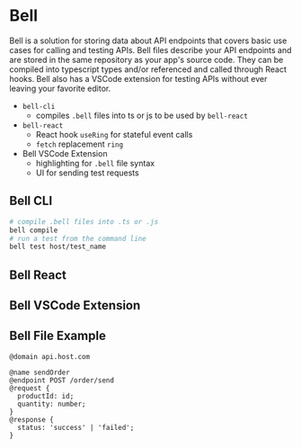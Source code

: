 
# Bell

Bell is a solution for storing data about API endpoints that covers basic use
cases for calling and testing APIs. Bell files describe your API endpoints and
are stored in the same repository as your app's source code. They can be compiled
into typescript types and/or referenced and called through React hooks. Bell also
has a VSCode extension for testing APIs without ever leaving your favorite editor.

- `bell-cli`
  - compiles `.bell` files into ts or js to be used by `bell-react`
- `bell-react`
  - React hook `useRing` for stateful event calls
  - `fetch` replacement `ring`
- Bell VSCode Extension
  - highlighting for `.bell` file syntax
  - UI for sending test requests

## Bell CLI

```bash
# compile .bell files into .ts or .js
bell compile
# run a test from the command line
bell test host/test_name
```

## Bell React

## Bell VSCode Extension

## Bell File Example

```bell
@domain api.host.com

@name sendOrder
@endpoint POST /order/send
@request {
  productId: id;
  quantity: number;
}
@response {
  status: 'success' | 'failed';
}

```